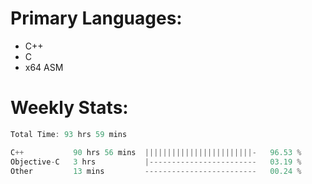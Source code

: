 # Primary Languages:
- C++
- C
- x64 ASM

# Weekly Stats:
<!--START_SECTION:waka-->

```C++
Total Time: 93 hrs 59 mins

C++           90 hrs 56 mins  ||||||||||||||||||||||||-   96.53 %
Objective-C   3 hrs           |------------------------   03.19 %
Other         13 mins         -------------------------   00.24 %
```

<!--END_SECTION:waka-->


